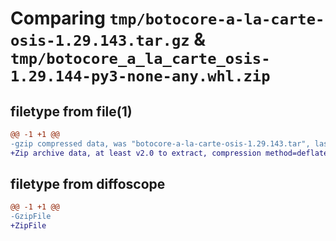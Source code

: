 # Comparing `tmp/botocore-a-la-carte-osis-1.29.143.tar.gz` & `tmp/botocore_a_la_carte_osis-1.29.144-py3-none-any.whl.zip`

## filetype from file(1)

```diff
@@ -1 +1 @@
-gzip compressed data, was "botocore-a-la-carte-osis-1.29.143.tar", last modified: Wed May 31 01:37:24 2023, max compression
+Zip archive data, at least v2.0 to extract, compression method=deflate
```

## filetype from diffoscope

```diff
@@ -1 +1 @@
-GzipFile
+ZipFile
```

